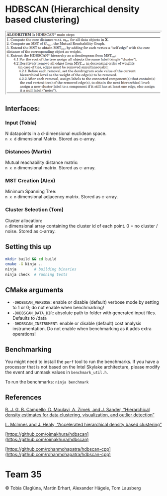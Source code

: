 # HDBSCAN (Hierarchical density based clustering)

![main algo](doc/main-algo.png "Main algo outline")

## Interfaces:

### Input (Tobia)
N datapoints in a d-dimensional euclidean space. \
`n x d` dimensional Matrix. Stored as c-array.

### Distances (Martin)
Mutual reachability distance matrix: \
`n x n` dimensional matrix. Stored as c-array.

### MST Creation (Alex)
Minimum Spanning Tree: \
`n x n` dimensional adjacency matrix. Stored as c-array.

### Cluster Selection (Tom)
Cluster allocation: \
`n` dimensional array containing the cluster id of each point. 0 = no cluster / noise. Stored as c-array.

## Setting this up

```bash
mkdir build && cd build
cmake -G Ninja ..
ninja        # building binaries
ninja check  # running tests
```

## CMake arguments

* `-DHDBSCAN_VERBOSE`: enable or disable (default) verbose mode by setting to 1 or 0; do not enable when benchmarking!
* `-DHDBSCAN_DATA_DIR`: absolute path to folder with generated input files. Defaults to <project-dir>/data
* `-DHDBSCAN_INSTRUMENT`: enable or disable (default) cost analysis instrumentation. Do not enable when benchmarking as it adds extra operations!

## Benchmarking

You might need to install the `perf` tool to run the benchmarks.
If you have a processor that is not based on the Intel Skylake architecture, please modify the event and unmask values in `benchmark_util.h`.

To run the benchmarks: `ninja benchmark`

## References

[R. J. G. B. Campello, D. Moulavi, A. Zimek, and J. Sander, “Hierarchical density estimates for data clustering, visualization, and outlier detection”](https://dl.acm.org/doi/pdf/10.1145/2733381)

[L. McInnes and J. Healy, “Accelerated hierarchical density based clustering”](https://arxiv.org/pdf/1705.07321.pdf)

[https://github.com/ojmakhura/hdbscan](https://github.com/ojmakhura/hdbscan)

[https://github.com/rohanmohapatra/hdbscan-cpp](https://github.com/rohanmohapatra/hdbscan-cpp)


# Team 35
© Tobia Claglüna, Martin Erhart, Alexander Hägele, Tom Lausberg